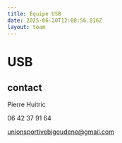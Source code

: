 ```yaml
---
title: Équipe USB
date: 2025-06-20T12:08:56.816Z
layout: team
---
```


# USB



## contact 

Pierre Huitric 

06 42 37 91 64

unionsportivebigoudene@gmail.com


